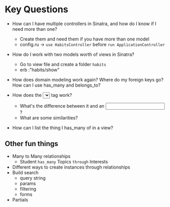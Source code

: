 # Key Questions
* How can I have multiple controllers in Sinatra, and how do I know if I need more than one?
  - Create them and need them if you have more than one model
  - config.ru -> `use HabitsController` before `run ApplicationController`

* How do I work with two models worth of views in Sinatra?
  - Go to view file and create a folder `habits`
  - erb :"habits/show"

* How does domain modeling work again? Where do my foreign keys go? How can I use has_many and belongs_to?

* How does the <select></select> tag work?
  * What's the difference between it and an <input />?
  * What are some similarities?
* How can I list the thing I has_many of in a view?





## Other fun things
* Many to Many relationships
  * Student `has_many` Topics `through` Interests
* Different ways to create instances through relationships
* Build search
    * query string
    * params
    * filtering
    * forms
* Partials
